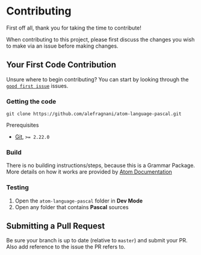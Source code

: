 # Contributing

First off all, thank you for taking the time to contribute!

When contributing to this project, please first discuss the changes you wish to make via an issue before making changes.

## Your First Code Contribution

Unsure where to begin contributing? You can start by looking through the [`good first issue`](https://github.com/alefragnani/atom-language-pascal/labels/good%20first%20issue) issues.

### Getting the code

```
git clone https://github.com/alefragnani/atom-language-pascal.git
```

Prerequisites

- [Git](https://git-scm.com/), `>= 2.22.0`

### Build

There is no building instructions/steps, because this is a Grammar Package. More details on how it works are provided by [Atom Documentation](https://flight-manual.atom.io/hacking-atom/sections/creating-a-legacy-textmate-grammar/)

### Testing

1. Open the `atom-language-pascal` folder in **Dev Mode**
2. Open any folder that contains **Pascal** sources

## Submitting a Pull Request

Be sure your branch is up to date (relative to `master`) and submit your PR. Also add reference to the issue the PR refers to.
